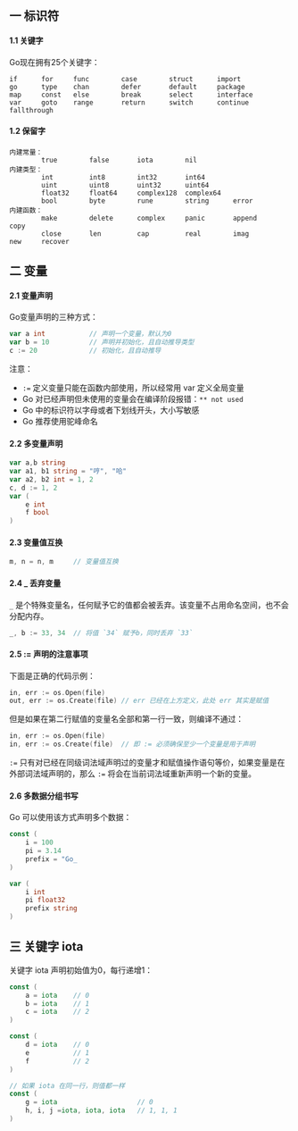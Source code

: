 ## 一 标识符

#### 1.1 关键字

Go现在拥有25个关键字：
```
if      for     func        case        struct      import
go      type    chan        defer       default     package
map     const   else        break       select      interface  
var     goto    range       return      switch      continue        fallthrough
```

#### 1.2 保留字

```
内建常量：
        true        false       iota        nil
内建类型：
        int         int8        int32       int64
        uint        uint8       uint32      uint64
        float32     float64     complex128  complex64
        bool        byte        rune        string      error
内建函数：
        make        delete      complex     panic       append      copy
        close       len         cap         real        imag        new     recover
```

## 二 变量

#### 2.1 变量声明

Go变量声明的三种方式：
```go
var a int           // 声明一个变量，默认为0
var b = 10          // 声明并初始化，且自动推导类型
c := 20             // 初始化，且自动推导
```

注意：
- `:=` 定义变量只能在函数内部使用，所以经常用 var 定义全局变量
- Go 对已经声明但未使用的变量会在编译阶段报错：`** not used`
- Go 中的标识符以字母或者下划线开头，大小写敏感
- Go 推荐使用驼峰命名

#### 2.2 多变量声明

```go
var a,b string
var a1, b1 string = "哼", "哈"
var a2, b2 int = 1, 2
c, d := 1, 2
var (
    e int
    f bool
)
```

#### 2.3 变量值互换

```go
m, n = n, m     // 变量值互换
```

#### 2.4 _ 丢弃变量

`_` 是个特殊变量名，任何赋予它的值都会被丢弃。该变量不占用命名空间，也不会分配内存。
```go
_, b := 33, 34  // 将值 `34` 赋予b，同时丢弃 `33`
```

#### 2.5 := 声明的注意事项

下面是正确的代码示例：
```go
in, err := os.Open(file)
out, err := os.Create(file) // err 已经在上方定义，此处 err 其实是赋值
```

但是如果在第二行赋值的变量名全部和第一行一致，则编译不通过：
```go
in, err := os.Open(file)
in, err := os.Create(file)  // 即 := 必须确保至少一个变量是用于声明
```

`:=` 只有对已经在同级词法域声明过的变量才和赋值操作语句等价，如果变量是在外部词法域声明的，那么 `:=` 将会在当前词法域重新声明一个新的变量。

#### 2.6 多数据分组书写

Go 可以使用该方式声明多个数据：
```go
const (
    i = 100
    pi = 3.14
    prefix = "Go_
)

var (
    i int
    pi float32
    prefix string
)
```

## 三 关键字 iota

关键字 iota 声明初始值为0，每行递增1：
```go
const (
    a = iota    // 0
    b = iota    // 1
    c = iota    // 2
)

const (
    d = iota    // 0
    e           // 1
    f           // 2
)

// 如果 iota 在同一行，则值都一样
const (
    g = iota                    // 0
    h, i, j =iota, iota, iota   // 1, 1, 1
)
```